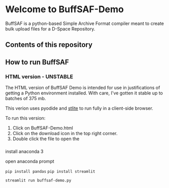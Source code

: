 # Welcome to BuffSAF-Demo

BuffSAF is a python-based Simple Archive Format compiler meant to create bulk upload files for a D-Space Repository.

## Contents of this repository





## How to run BuffSAF

### HTML version - UNSTABLE

The HTML version of BuffSAF Demo is intended for use in justifications of getting a Python environment installed. With care, I've gotten it stable up to batches of 375 mb. 

This verion uses pyodide and [stlite](https://github.com/whitphx/stlite) to run fully in a client-side browser. 

To run this version: 

1. Click on BuffSAF-Demo.html
2. Click on the download icon in the top right corner.
3. Double click the file to open the 


###

install anaconda 3

open anaconda prompt

`pip install pandas` 
`pip install streamlit` 

`streamlit run buffsaf-demo.py`
